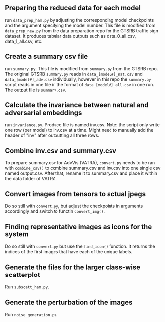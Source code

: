 ## Preparing the reduced data for each model

run `data_prep_ham.py` by adjusting the corresponding model checkpoints and the argument specifying the model number. This file is modified from `data_prep_new.py` from the data preparation repo for the GTSRB traffic sign dataset. It produces tabular data outputs such as data_0_all.csv, data_1_all.csv, etc.

## Create a summary csv file

run `summary.py`. This file is modified from `summary.py` from the GTSRB repo. The original GTSRB `summary.py` reads in `data_[model#]_nat.csv` and `data_[model#]_adv.csv` individually, however in this repo the `summary.py` script reads in one file in the format of `data_[model#]_all.csv` in one run. The output file is `summary.csv`.

## Calculate the invariance between natural and adversarial embeddings

run `invariance.py`. Produce file is named inv.csv. Note: the script only write one row (per model) to inv.csv at a time. Might need to manually add the header of "inv" after outputting all three rows.

## Combine inv.csv and summary.csv

To prepare summary.csv for AdvVis (VATRA), `convert.py` needs to be ran with `combine_csv()` to combine summary.csv and inv.csv into one single csv named output.csv. After that, rename it to summary.csv and place it within the data folder of VATRA.

## Convert images from tensors to actual jpegs

Do so still with `convert.py`, but adjust the checkpoints in arguments accordingly and switch to functin `convert_img()`.

## Finding representative images as icons for the system

Do so still with `convert.py` but use the `find_icon()` function. It returns the indices of the first images that have each of the unique labels.

## Generate the files for the larger class-wise scatterplot

Run `subscatt_ham.py`.

## Generate the perturbation of the images

Run `noise_generation.py`.